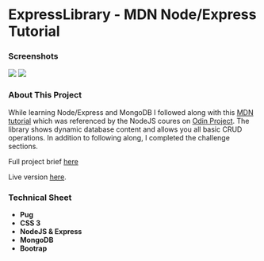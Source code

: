 # ExpressLibrary - MDN Node/Express Tutorial

<h3>Screenshots</h3>
<img src="app.gif">
<img src="addbook.gif">

<h3>About This Project</h3>
<p>While learning Node/Express and MongoDB I followed along with this <a href="https://developer.mozilla.org/en-US/docs/Learn/Server-side/Express_Nodejs/Tutorial_local_library_website">MDN tutorial</a> which was referenced by the NodeJS coures on <a href="https://www.theodinproject.com/">Odin Project</a>.
The library shows dynamic database content and allows you all basic CRUD operations. In addition to following along, I completed the challenge sections.
</p>
<p>Full project brief <a href="">here</a></p>
<p>Live version <a href="">here</a>.</p>


<h3>Technical Sheet</h3>

<strong>
<ul>
  <li>Pug</li>
  <li>CSS 3</li>
  <li>NodeJS & Express</li>
  <li>MongoDB</li>
  <li>Bootrap</li>
</ul>
</strong>
